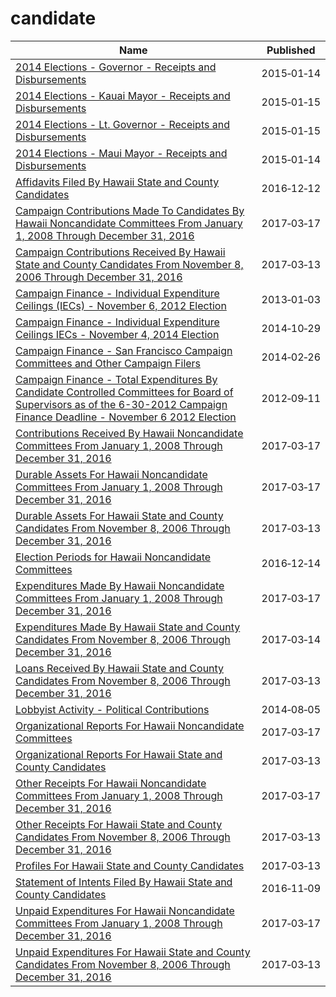 # candidate

Name | Published
---- | ---------
[2014 Elections - Governor - Receipts and Disbursements](../datasets/updi-aez3.md) | 2015&#x2011;01&#x2011;14
[2014 Elections - Kauai Mayor - Receipts and Disbursements](../datasets/aima-jkwt.md) | 2015&#x2011;01&#x2011;15
[2014 Elections - Lt. Governor - Receipts and Disbursements](../datasets/3dvw-2nic.md) | 2015&#x2011;01&#x2011;15
[2014 Elections - Maui Mayor - Receipts and Disbursements](../datasets/gpft-tsy3.md) | 2015&#x2011;01&#x2011;14
[Affidavits Filed By Hawaii State and County Candidates](../datasets/3fbc-bviy.md) | 2016&#x2011;12&#x2011;12
[Campaign Contributions Made To Candidates By Hawaii Noncandidate Committees From January 1, 2008 Through December 31, 2016](../datasets/6huc-dcuw.md) | 2017&#x2011;03&#x2011;17
[Campaign Contributions Received By Hawaii State and County Candidates From November 8, 2006 Through December 31, 2016](../datasets/jexd-xbcg.md) | 2017&#x2011;03&#x2011;13
[Campaign Finance - Individual Expenditure Ceilings (IECs) - November 6, 2012 Election](../datasets/85cd-6rtn.md) | 2013&#x2011;01&#x2011;03
[Campaign Finance - Individual Expenditure Ceilings IECs - November 4, 2014 Election](../datasets/wv7d-caby.md) | 2014&#x2011;10&#x2011;29
[Campaign Finance - San Francisco Campaign Committees and Other Campaign Filers](../datasets/t7mf-3ftv.md) | 2014&#x2011;02&#x2011;26
[Campaign Finance - Total Expenditures By Candidate Controlled Committees for Board of Supervisors as of the 6-30-2012 Campaign Finance Deadline - November 6 2012 Election](../datasets/8fqb-pfp6.md) | 2012&#x2011;09&#x2011;11
[Contributions Received By Hawaii Noncandidate Committees From January 1, 2008 Through December 31, 2016](../datasets/rajm-32md.md) | 2017&#x2011;03&#x2011;17
[Durable Assets For Hawaii Noncandidate Committees From January 1, 2008 Through December 31, 2016](../datasets/i778-my94.md) | 2017&#x2011;03&#x2011;17
[Durable Assets For Hawaii State and County Candidates From November 8, 2006 Through December 31, 2016](../datasets/fmfj-bac2.md) | 2017&#x2011;03&#x2011;13
[Election Periods for Hawaii Noncandidate Committees](../datasets/ngjc-id6g.md) | 2016&#x2011;12&#x2011;14
[Expenditures Made By Hawaii Noncandidate Committees From January 1, 2008 Through December 31, 2016](../datasets/riiu-7d4b.md) | 2017&#x2011;03&#x2011;17
[Expenditures Made By Hawaii State and County Candidates From November 8, 2006 Through December 31, 2016](../datasets/3maa-4fgr.md) | 2017&#x2011;03&#x2011;14
[Loans Received By Hawaii State and County Candidates From November 8, 2006 Through December 31, 2016](../datasets/yf4f-x3r4.md) | 2017&#x2011;03&#x2011;13
[Lobbyist Activity - Political Contributions](../datasets/sa8r-purn.md) | 2014&#x2011;08&#x2011;05
[Organizational Reports For Hawaii Noncandidate Committees](../datasets/i4e7-rcnc.md) | 2017&#x2011;03&#x2011;17
[Organizational Reports For Hawaii State and County Candidates](../datasets/gkek-wbij.md) | 2017&#x2011;03&#x2011;13
[Other Receipts For Hawaii Noncandidate Committees From January 1, 2008 Through December 31, 2016](../datasets/m822-j8iy.md) | 2017&#x2011;03&#x2011;17
[Other Receipts For Hawaii State and County Candidates From November 8, 2006 Through December 31, 2016](../datasets/ue3d-efjr.md) | 2017&#x2011;03&#x2011;13
[Profiles For Hawaii State and County Candidates](../datasets/9ewi-sbvu.md) | 2017&#x2011;03&#x2011;13
[Statement of Intents Filed By Hawaii State and County Candidates](../datasets/hc7x-8745.md) | 2016&#x2011;11&#x2011;09
[Unpaid Expenditures For Hawaii Noncandidate Committees From January 1, 2008 Through December 31, 2016](../datasets/dq35-6ks5.md) | 2017&#x2011;03&#x2011;17
[Unpaid Expenditures For Hawaii State and County Candidates From November 8, 2006 Through December 31, 2016](../datasets/rrkr-p5kv.md) | 2017&#x2011;03&#x2011;13

